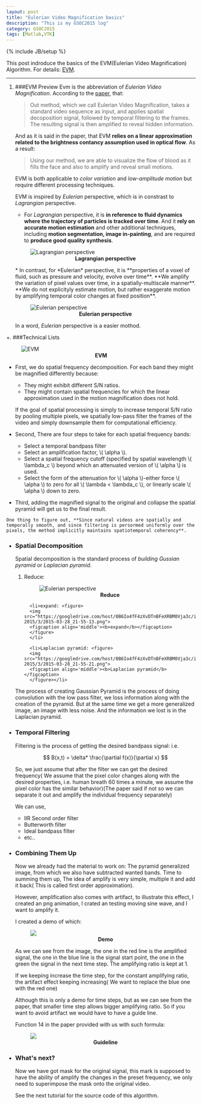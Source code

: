 ```yaml
---
layout: post
title: "Eulerian Video Magnification basics"
description: "This is my GSOC2015 log"
category: GSOC2015
tags: [Matlab,VTK]
---
```

{% include JB/setup %}

This post indroduce the basics of the EVM(Eulerian Video Magnification) Algorithm. For details: [EVM](http://people.csail.mit.edu/mrub/evm/).

***
    
1. ###EVM Preview
   Evm is the abbreviation of *Eulerian Video Magnification*. According to the [paper](https://googledrive.com/host/0B6Io4fF4zXvDTnBFeXRBM0Vja3c/images/gsoc_Basics/vidmag.pdf), that:

   > Out method, which we call Eulerian Video Magnification, takes a standard video sequence as input, and applies spatial decoposition signal, followed by temporal filtering to the frames. The resulting signal is then amplified to reveal hidden information.
   
   And as it is said in the paper, that EVM **relies on a linear approximation related to the brightness contancy assumption used in optical flow**. As a result:

   > Using our method, we are able to visualize the flow of blood as it fills the face and also to amplify and reveal small motions.

   EVM is both applicable to *color variation* and *low-amplitude motion* but require different processing techniques.

   EVM is inspired by *Eulerian* perspective, which is in constrast to *Lagrangian* perspective.

   * For *Lagrangian* perspective, it is **in reference to fluid dynamics where the trajectory of particles is tracked over time**. And it **rely on accurate motion estimation** and other additional techniques, including **motion segmentation, image in-painting**, and are required to **produce good quality synthesis**.
   <figure>
   	<img src="https://googledrive.com/host/0B6Io4fF4zXvDTnBFeXRBM0Vja3c/images/gsoc_Basics/1948ulu.png" alt="Lagrangian perspective">
   	<figcaption align='middle'><b>Lagrangian perspective</b></figcaption>
   	</figure>
   * In contrast, for *Eulerian* perspective, it is **properties of a voxel of fluid, such as pressure and velocity, evolve over time**. **We amplify the variation of pixel values over time, in a spatially-multiscale manner**. **We do not explicityly estimate motion, but rather exaggerate motion by amplifying temporal color changes at fixed position**.
   <figure>
   	<img src="https://googledrive.com/host/0B6Io4fF4zXvDTnBFeXRBM0Vja3c/images/gsoc_Basics/1839Kmo.png" alt="Eulerian perspective">
   	<figcaption align='middle'><b>Eulerian perspective</b></figcaption>
   </figure>
      
   In a word, *Eulerian* perspective is a easier mothod.


+. ###Technical Lists

   <figure>
   	<img src="https://googledrive.com/host/0B6Io4fF4zXvDTnBFeXRBM0Vja3c/images/gsoc_Basics/19487v0-1.png" alt="EVM">
   	<figcaption align='middle'><b>EVM</b></figcaption>
   </figure>
 
 
   * First, we do spatial frequency decomposition. For each band they might be magnified differently because:
      * They might exhibit different S/N ratios.
      * They might contain spatial frequencies for which the linear approximation used in the motion magnification does not hold.
       
     If the goal of spatial processing is simply to increase temporal S/N ratio by pooling multiple pixels, we spatially low-pass filter the frames of the video and simply downsample them for computational efficiency.  
   
   * Second, There are four steps to take for each spatial frequency bands:
  
     * Select a temporal bandpass filter
     * Select an amplification factor, \\( \alpha \\).
     * Select a spatial frequency cutoff (specified by spatial wavelength \\( \lambda_c \\) beyond which an attenuated version of \\( \alpha \\) is used.
     * Select the form of the attenuation for \\( \alpha \\)-either force \\( \alpha \\) to zero for all \\( \lambda < \lambda_c \\), or linearly scale \\( \alpha \\) down to zero.
    
   * Third, adding the magnified signal to the original and collapse the spatial pyramid will get us to the final result. 
     
     
    One thing to figure out, **Since natural videos are spatially and temporally smooth, and since filtering is persormed uniformly over the pixels, the method implicitly maintains spatiotemporal coherency**.
   

+ ### Spatial Decomposition
   Spatial decomposition is the standard process of *building Gussian pyramid* or *Laplacian pyramid*.
   
	<ol>
  		<li>Reduce: <figure>
   		<img src="https://googledrive.com/host/0B6Io4fF4zXvDTnBFeXRBM0Vja3c/images/		2015/3/2015-03-28_21-55-13.png" alt="Eulerian perspective">
   		<figcaption align='middle'><b>Reduce</b></figcaption>
   		</figure>
   		</li>
  		
  		<li>expand: <figure>
		<img src="https://googledrive.com/host/0B6Io4fF4zXvDTnBFeXRBM0Vja3c/images/		2015/3/2015-03-28_21-55-13.png">
		<figcaption align='middle'><b>expand</b></figcaption>
		</figure>
		</li>

  		<li>Laplacian pyramid: <figure>
		<img src="https://googledrive.com/host/0B6Io4fF4zXvDTnBFeXRBM0Vja3c/images/		2015/3/2015-03-28_21-55-21.png">
		<figcaption align='middle'><b>Laplacian pyramid</b></figcaption>
		</figure></li>
	</ol>
	
	
	The process of creating Gaussian Pyramid is the process of doing convolution with the low pass filter, we loss information along with the creation of the pyramid. But at the same time we get a more generalized image, an image with less noise. And the information we lost is in the Laplacian pyramid.    

+ ### Temporal Filtering
	Filtering is the process of getting the desired bandpass signal:
	i.e.
	
	$$ B(x,t) = \delta* \frac{\partial f(x)}{\partial x} $$

  So, we just assume that after the filter we can get the desired frequency( We assume that the pixel color changes along with the desired properties, i.e. human breath 60 times a minute, we assume the pixel color has the similar behavior)(The paper said if not so we can separate it out and amplify the individual frequency separately)

  We can use,
  * IIR Second order filter
  * Butterworth filter
  * Ideal bandpass filter
  * etc..

+ ### Combining Them Up
  Now we already had the material to work on: The pyramid generalized image, from which we also have subtracted wanted bands. Time to summing them up, 
  The idea of amplify is very simple, multiple it and add it back( This is called first order approximation). 

  However, amplification also comes with artifact, to illustrate this effect, I created an png animation, I crated an testing moving sine wave, and I want to amplify it. 

  I created a demo of which:
  <figure>
  <img src="https://googledrive.com/host/0B6Io4fF4zXvDTnBFeXRBM0Vja3c/images/2015/3/hope.gif">
  <figcaption align='middle'><b>Demo</b></figcaption>
  </figure>

  As we can see from the image, the one in the red line is the amplified signal, the one in the blue line is the signal start point, the one in the green the signal in the next time step. The amplifying ratio is kept at 1.

  If we keeping increase the time step, for the constant amplifying ratio, the artifact effect keeping increasing( We want to replace the blue one with the red one)

  Although this is only a demo for time steps, but as we can see from the paper, that smaller time step allows bigger amplifying ratio. So if you want to avoid artifact we would have to have a guide line. 

  Function 14 in the paper provided with us with such formula:
  <figure>
  <img src="https://googledrive.com/host/0B6Io4fF4zXvDTnBFeXRBM0Vja3c/images/2015/3/2015-03-29_00-24-22.png">
  <figcaption align='middle'><b>Guideline</b></figcaption>
  </figure>

+ ### What's next?
  Now we have got mask for the original signal, this mark is supposed to have the ability of amplify the changes in the preset frequency, we only need to superimpose the mask onto the original video.

  See the next tutorial for the source code of this algorithm.
  





  

